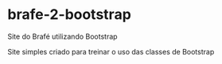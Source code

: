 # brafe-2-bootstrap
 Site do Brafé utilizando Bootstrap
 
 <p> Site simples criado para treinar o uso das classes de Bootstrap</p>
